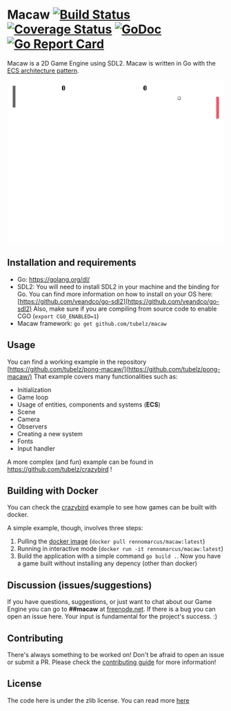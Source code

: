 # Macaw [![Build Status](https://travis-ci.org/tubelz/macaw.svg?branch=master)](https://travis-ci.org/tubelz/macaw.svg?branch=master) [![Coverage Status](https://codecov.io/gh/tubelz/macaw/branch/master/graph/badge.svg)](https://codecov.io/gh/tubelz/macaw) [![GoDoc](https://godoc.org/github.com/tubelz/macaw?status.svg)](https://godoc.org/github.com/tubelz/macaw) [![Go Report Card](https://goreportcard.com/badge/github.com/tubelz/macaw)](https://goreportcard.com/report/github.com/tubelz/macaw)

Macaw is a 2D Game Engine using SDL2.
Macaw is written in Go with the [ECS architecture pattern](https://en.wikipedia.org/wiki/Entity%E2%80%93component%E2%80%93system).

![Demo](https://github.com/tubelz/pong-macaw/blob/master/pong.gif)

## Installation and requirements

* Go: https://golang.org/dl/
* SDL2:
	You will need to install SDL2 in your machine and the binding for Go.
	You can find more information on how to install on your OS here: [https://github.com/veandco/go-sdl2](https://github.com/veandco/go-sdl2)
	Also, make sure if you are compiling from source code to enable CGO (`export CGO_ENABLED=1`)
* Macaw framework: `go get github.com/tubelz/macaw`

## Usage

You can find a working example in the repository [https://github.com/tubelz/pong-macaw/](https://github.com/tubelz/pong-macaw/)
That example covers many functionalities such as:

* Initialization
* Game loop
* Usage of entities, components and systems (**ECS**)
* Scene
* Camera
* Observers
* Creating a new system
* Fonts
* Input handler

A more complex (and fun) example can be found in https://github.com/tubelz/crazybird !

## Building with Docker

You can check the [crazybird](https://github.com/tubelz/crazybird) example to see how games can be built with docker. 

A simple example, though, involves three steps:

1. Pulling the [docker image](https://hub.docker.com/r/rennomarcus/macaw/) (`docker pull rennomarcus/macaw:latest`)
2. Running in interactive mode (`docker run -it rennomarcus/macaw:latest`)
3. Build the application with a simple command `go build .`. Now you have a game built without installing any depency (other than docker)

## Discussion (issues/suggestions)

If you have questions, suggestions, or just want to chat about our Game Engine you can go to **##macaw** at [freenode.net](https://webchat.freenode.net?channels=%23%23macaw).
If there is a bug you can open an issue here.
Your input is fundamental for the project's success. :)

## Contributing

There's always something to be worked on! Don't be afraid to open an issue or submit a PR.
Please check the [contributing guide](https://github.com/tubelz/macaw/blob/master/CONTRIBUTING.md) for more information!

## License

The code here is under the zlib license. You can read more [here](https://github.com/tubelz/macaw/LICENSE.txt)
